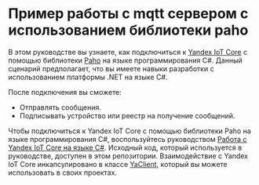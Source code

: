 # Пример работы с mqtt сервером с использованием библиотеки paho

В этом руководстве вы узнаете, как подключиться к [Yandex IoT Core](https://yandex.cloud/ru/docs/iot-core/) с помощью библиотеки [Paho](https://eclipse.dev/paho/clients/dotnet/) на языке программирования С#. Данный сценарий предполагает, что вы имеете навыки разработки с использованием платформы .NET на языке C#.

После подключения вы сможете:
* Отправлять сообщения.
* Подписывать устройство или реестр на получение сообщений.


Чтобы подключиться к Yandex IoT Core с помощью библиотеки Paho на языке программирования С#, воспользуйтесь руководством [Работа с Yandex IoT Core на языке C#](https://yandex.cloud/ru/docs/iot-core/tutorials/c-sharp). Исходный код, который используется в руководстве, доступен в этом репозитории. Взаимодействие с Yandex IoT Core инкапсулировано в классе [YaClient](https://github.com/yandex-cloud-examples/yc-mqtt-server-iot/blob/main/YaClient.cs), который вы можете использовать в своих проектах.
